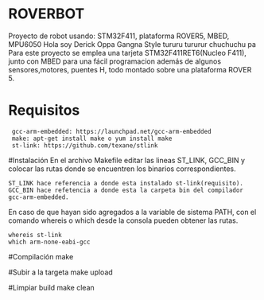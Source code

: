 # ROVERBOT
Proyecto de robot usando: STM32F411, plataforma ROVER5, MBED, MPU6050
Hola soy Derick
Oppa Gangna Style tururu tururur chuchuchu pa
Para este proyecto se emplea una tarjeta STM32F411RET6(Nucleo F411), junto con MBED para una fácil programacion además de algunos sensores,motores, puentes H, todo montado sobre una plataforma ROVER 5. 
# Requisitos
	 gcc-arm-embedded: https://launchpad.net/gcc-arm-embedded
	 make: apt-get install make o yum install make
	 st-link: https://github.com/texane/stlink

#Instalación
En el archivo Makefile editar las lineas ST_LINK, GCC_BIN y colocar las rutas donde se encuentren los binarios correspondientes.

	ST_LINK hace referencia a donde esta instalado st-link(requisito).
	GCC_BIN hace refetencia a donde esta la carpeta bin del compilador gcc-arm-embedded.
	
En caso de que hayan sido agregados a la variable de sistema PATH, con el comando whereis o which desde la consola pueden obtener las rutas.

	whereis st-link
	which arm-none-eabi-gcc

#Compilación
	make

#Subir a la targeta
	make upload

#Limpiar build
	make clean
